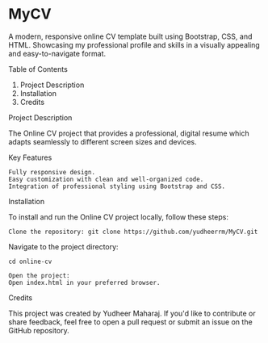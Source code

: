 # MyCV
A modern, responsive online CV template built using Bootstrap, CSS, and HTML. Showcasing my professional profile and skills in a visually appealing and easy-to-navigate format.

Table of Contents

 1.   Project Description
 2.   Installation
 3.   Credits

Project Description

The Online CV project that provides a professional, digital resume which adapts seamlessly to different screen sizes and devices. 

Key Features

    Fully responsive design.
    Easy customization with clean and well-organized code.
    Integration of professional styling using Bootstrap and CSS.

Installation

To install and run the Online CV project locally, follow these steps:

    Clone the repository: git clone https://github.com/yudheerrm/MyCV.git

Navigate to the project directory:

    cd online-cv

    Open the project:
    Open index.html in your preferred browser.


Credits

This project was created by Yudheer Maharaj. If you'd like to contribute or share feedback, feel free to open a pull request or submit an issue on the GitHub repository.
